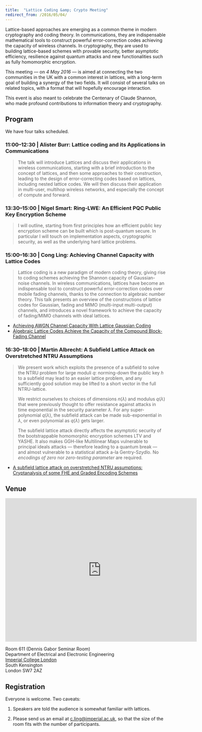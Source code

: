 ```yaml
---
title:  "Lattice Coding &amp; Crypto Meeting"
redirect_from: /2016/05/04/
---
```


Lattice-based approaches are emerging as a common theme in modern cryptography and coding theory. In communications, they are indispensable mathematical tools to construct powerful error-correction codes achieving the capacity of wireless channels. In cryptography, they are used to building lattice-based schemes with provable security, better asymptotic efficiency, resilience against quantum attacks and new functionalities such as fully homomorphic encryption.

This meeting — on *4 May 2016* — is aimed at connecting the two communities in the UK with a common interest in lattices, with a long-term goal of building a synergy of the two fields. It will consist of several talks on related topics, with a format that will hopefully encourage interaction.

This event is also meant to celebrate the Centenary of Claude Shannon, who made profound contributions to information theory and cryptography.

## Program ##

We have four talks scheduled.


### <span>11:00–12:30 | Alister Burr:</span> Lattice coding and its Applications in Communications ###

> The talk will introduce Lattices and discuss their applications in wireless communications, starting with a brief introduction to the concept of lattices, and then some approaches to their construction, leading to the design of error-correcting codes based on lattices, including nested lattice codes. We will then discuss their application in multi-user, multihop wireless networks, and especially the concept of compute and forward.

### <span>13:30–15:00 | Nigel Smart:</span> Ring-LWE: An Efficient PQC Public Key Encryption Scheme ###

> I will outline, starting from first principles how an efficient public key encryption scheme can be built which is post-quantum secure. In particular I will touch on implementation aspects, cryptographic security, as well as the underlying hard lattice problems.

### <span>15:00–16:30 | Cong Ling:</span> Achieving Channel Capacity with Lattice Codes ###

> Lattice coding is a new paradigm of modern coding theory, giving rise to coding schemes achieving the Shannon capacity of Gaussian-noise channels. In wireless communications, lattices have become an indispensable tool to construct powerful error-correction codes over mobile fading channels, thanks to the connection to algebraic number theory. This talk presents an overview of the constructions of lattice codes for Gaussian, fading and MIMO (multi-input multi-output) channels, and introduces a novel framework to achieve the capacity of fading/MIMO channels with ideal lattices.

- [Achieving AWGN Channel Capacity With Lattice Gaussian Coding](http://arxiv.org/abs/1302.5906)
- [Algebraic Lattice Codes Achieve the Capacity of the Compound Block-Fading Channel](http://arxiv.org/abs/1603.09263)

### <span>16:30–18:00 | Martin Albrecht:</span> A Subfield Lattice Attack on Overstretched NTRU Assumptions ###

> We present work which exploits the presence of a subfield to solve the NTRU problem for large moduli $q$: norming-down the public key $h$ to a subfield may lead to an easier lattice problem, and any sufficiently good solution may be lifted to a short vector in the full NTRU-lattice.
>
> We restrict ourselves to choices of dimensions $n(λ)$ and modulus $q(λ)$ that were previously thought to offer resistance against attacks in time exponential in the security parameter $λ$. For any super-polynomial $q(λ)$, the subfield attack can be made sub-exponential in $λ$, or even polynomial as $q(\lambda)$ gets larger.
>
> The subfield lattice attack directly affects the asymptotic security of the bootstrappable homomorphic encryption schemes LTV and YASHE. It also makes GGH-like Multilinear Maps vulnerable to principal ideals attacks — therefore leading to a quantum break — and almost vulnerable to a statistical attack a-la Gentry-Szydlo. No *encodings of zero* nor *zero-testing parameter* are required.

- [A subfield lattice attack on overstretched NTRU assumptions: Cryptanalysis of some FHE and Graded Encoding Schemes](http://ia.cr/2016/127)

## Venue ##

<iframe src="https://www.google.com/maps/embed?pb=!1m14!1m8!1m3!1d2483.7481554015103!2d-0.1774244!3d51.4994889!3m2!1i1024!2i768!4f13.1!3m3!1m2!1s0x0%3A0x31911b371c692e86!2sImperial+College!5e0!3m2!1sen!2suk!4v1457110930221" width="600" height="450" frameborder="0" style="border:0" allowfullscreen></iframe>

Room 611 (Dennis Gabor Seminar Room)  
Department of Electrical and Electronic Engineering  
[Imperial College London](http://www.imperial.ac.uk/visit/campuses/south-kensington/)  
South Kensington  
London SW7 2AZ  

## Registration ##

Everyone is welcome. Two caveats:

1. Speakers are told the audience is somewhat familiar with lattices.

2. Please send us an email at <c.ling@imperial.ac.uk>, so that the size
   of the room fits with the number of participants.
